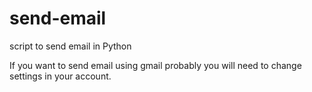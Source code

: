 # send-email
script to send email in Python

If you want to send email using gmail probably you will need to change settings in your account.
